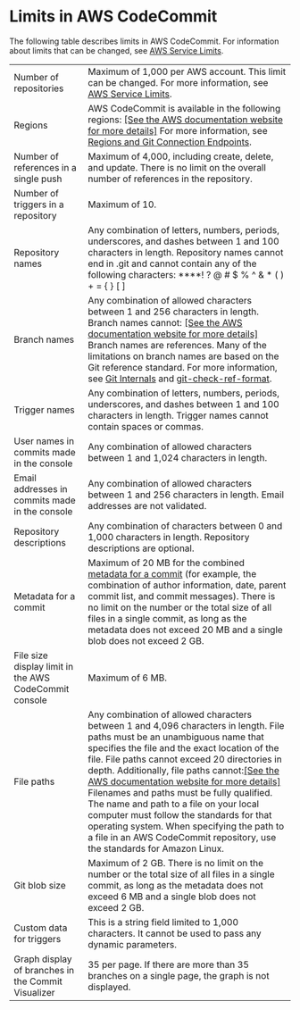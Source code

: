 # Limits in AWS CodeCommit<a name="limits"></a>

The following table describes limits in AWS CodeCommit\. For information about limits that can be changed, see [AWS Service Limits](http://docs.aws.amazon.com/general/latest/gr/aws_service_limits.html#limits_codecommit)\.


|  |  | 
| --- |--- |
| Number of repositories |  Maximum of 1,000 per AWS account\. This limit can be changed\. For more information, see [AWS Service Limits](http://docs.aws.amazon.com/general/latest/gr/aws_service_limits.html)\.  | 
| Regions |  AWS CodeCommit is available in the following regions: [\[See the AWS documentation website for more details\]](http://docs.aws.amazon.com/codecommit/latest/userguide/limits.html) For more information, see [Regions and Git Connection Endpoints](regions.md)\.  | 
| Number of references in a single push | Maximum of 4,000, including create, delete, and update\. There is no limit on the overall number of references in the repository\. | 
|  Number of triggers in a repository  |  Maximum of 10\.  | 
| Repository names |  Any combination of letters, numbers, periods, underscores, and dashes between 1 and 100 characters in length\. Repository names cannot end in \.git and cannot contain any of the following characters: ****\! ? @ \# $ % ^ & \* \( \) \+ = \{ \} \[ \] | \\ / > < \~ ` ‘ “ ; :****   | 
| Branch names |  Any combination of allowed characters between 1 and 256 characters in length\. Branch names cannot: [\[See the AWS documentation website for more details\]](http://docs.aws.amazon.com/codecommit/latest/userguide/limits.html) Branch names are references\. Many of the limitations on branch names are based on the Git reference standard\. For more information, see [Git Internals](https://git-scm.com/book/en/v2/Git-Internals-Git-References) and [git\-check\-ref\-format](https://git-scm.com/docs/git-check-ref-format)\.  | 
| Trigger names | Any combination of letters, numbers, periods, underscores, and dashes between 1 and 100 characters in length\. Trigger names cannot contain spaces or commas\. | 
| User names in commits made in the console | Any combination of allowed characters between 1 and 1,024 characters in length\. | 
| Email addresses in commits made in the console | Any combination of allowed characters between 1 and 256 characters in length\. Email addresses are not validated\. | 
| Repository descriptions | Any combination of characters between 0 and 1,000 characters in length\. Repository descriptions are optional\. | 
| Metadata for a commit  |  Maximum of 20 MB for the combined [metadata for a commit](https://git-scm.com/book/en/v2/Git-Internals-Git-Objects) \(for example, the combination of author information, date, parent commit list, and commit messages\)\.   There is no limit on the number or the total size of all files in a single commit, as long as the metadata does not exceed 20 MB and a single blob does not exceed 2 GB\.   | 
| File size display limit in the AWS CodeCommit console | Maximum of 6 MB\. | 
| File paths | Any combination of allowed characters between 1 and 4,096 characters in length\. File paths must be an unambiguous name that specifies the file and the exact location of the file\. File paths cannot exceed 20 directories in depth\. Additionally, file paths cannot:[\[See the AWS documentation website for more details\]](http://docs.aws.amazon.com/codecommit/latest/userguide/limits.html) Filenames and paths must be fully qualified\. The name and path to a file on your local computer must follow the standards for that operating system\. When specifying the path to a file in an AWS CodeCommit repository, use the standards for Amazon Linux\. | 
| Git blob size |  Maximum of 2 GB\.  There is no limit on the number or the total size of all files in a single commit, as long as the metadata does not exceed 6 MB and a single blob does not exceed 2 GB\.   | 
| Custom data for triggers | This is a string field limited to 1,000 characters\. It cannot be used to pass any dynamic parameters\.  | 
| Graph display of branches in the Commit Visualizer | 35 per page\. If there are more than 35 branches on a single page, the graph is not displayed\. | 